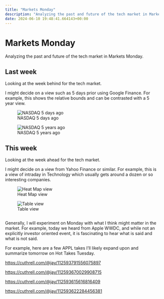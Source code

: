 ```yaml
---
title: "Markets Monday"
description: "Analyzing the past and future of the tech market in Markets Monday."
date: 2024-06-10 19:48:41.664143+00:00
---
```


<!-- buttondown-editor-mode: plaintext --><h1>Markets Monday</h1><p>Analyzing the past and future of the tech market in Markets Monday.</p><h2>Last week</h2><p>Looking at the week behind for the tech market. </p><p>I might decide on a view such as 5 days prior using Google Finance. For example, this shows the relative bounds and can be contrasted with a 5 year view.</p><figure><img alt="NASDAQ 5 days ago" contenteditable="false" draggable="false" src="https://assets.buttondown.email/images/47f8a138-c5c7-448f-912b-3fd57679cb5b.png?w=960&amp;fit=max"/><figcaption>NASDAQ 5 days ago</figcaption></figure><figure><img alt="NASDAQ 5 years ago" contenteditable="false" draggable="false" src="https://assets.buttondown.email/images/49f00073-0713-4160-8c51-7e5d294f641a.png?w=960&amp;fit=max"/><figcaption>NASDAQ 5 years ago</figcaption></figure><h2>This week</h2><p>Looking at the week ahead for the tech market.</p><p>I might decide on a view from Yahoo Finance or similar. For example, this is a view of intraday in Technology which usually gets around a dozen or so interesting companies.</p><figure><img alt="Heat Map view" contenteditable="false" draggable="false" src="https://assets.buttondown.email/images/fa137813-143f-4d95-a603-4df6c0130500.png?w=960&amp;fit=max"/><figcaption>Heat Map view</figcaption></figure><p></p><figure><img alt="Table view" contenteditable="false" draggable="false" src="https://assets.buttondown.email/images/5258d0f6-d3d9-4f46-974d-a9fd3c2e972c.png?w=960&amp;fit=max"/><figcaption>Table view</figcaption></figure><h2></h2><p>Generally, I will experiment on Monday with what I think might matter in the market. For example, today we heard from Apple WWDC, and while not an explicitly investor oriented event, it is fascinating to hear what is said and what is not said.</p><p>For example, here are a few APPL takes I’ll likely expand upon and summarize tomorrow on Hot Takes Tuesday.</p><p><a href="https://cuthrell.com/@jay/112593791556075897" rel="noopener noreferrer nofollow" target="_blank">https://cuthrell.com/@jay/112593791556075897</a></p><p><a href="https://cuthrell.com/@jay/112593670029908715" rel="noopener noreferrer nofollow" target="_blank">https://cuthrell.com/@jay/112593670029908715</a></p><p><a href="https://cuthrell.com/@jay/112593615616816409" rel="noopener noreferrer nofollow" target="_blank">https://cuthrell.com/@jay/112593615616816409</a></p><p><a href="https://cuthrell.com/@jay/112593622284456381" rel="noopener noreferrer nofollow" target="_blank">https://cuthrell.com/@jay/112593622284456381</a></p><ol class="footnotes"></ol>